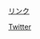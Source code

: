 [リンク]("https://sugawa197203.github.io", "リンクへ移動")

[Twitter]("https://twitter.com/sugawa2018616" "My twitter")
